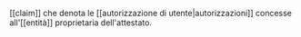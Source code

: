 [[claim]] che denota le [[autorizzazione di utente|autorizzazioni]] concesse all'[[entità]] proprietaria dell'attestato.